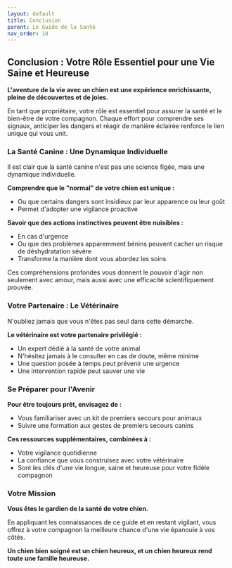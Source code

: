 ```yaml
---
layout: default
title: Conclusion
parent: Le Guide de la Santé
nav_order: 18
---
```


## **Conclusion : Votre Rôle Essentiel pour une Vie Saine et Heureuse**

**L'aventure de la vie avec un chien est une expérience enrichissante, pleine de découvertes et de joies.**

En tant que propriétaire, votre rôle est essentiel pour assurer la santé et le bien-être de votre compagnon. Chaque effort pour comprendre ses signaux, anticiper les dangers et réagir de manière éclairée renforce le lien unique qui vous unit.

### **La Santé Canine : Une Dynamique Individuelle**

Il est clair que la santé canine n'est pas une science figée, mais une dynamique individuelle.

**Comprendre que le "normal" de votre chien est unique :**
- Ou que certains dangers sont insidieux par leur apparence ou leur goût
- Permet d'adopter une vigilance proactive

**Savoir que des actions instinctives peuvent être nuisibles :**
- En cas d'urgence
- Ou que des problèmes apparemment bénins peuvent cacher un risque de déshydratation sévère
- Transforme la manière dont vous abordez les soins

Ces compréhensions profondes vous donnent le pouvoir d'agir non seulement avec amour, mais aussi avec une efficacité scientifiquement prouvée.

### **Votre Partenaire : Le Vétérinaire**

N'oubliez jamais que vous n'êtes pas seul dans cette démarche.

**Le vétérinaire est votre partenaire privilégié :**
- Un expert dédié à la santé de votre animal
- N'hésitez jamais à le consulter en cas de doute, même minime
- Une question posée à temps peut prévenir une urgence
- Une intervention rapide peut sauver une vie

### **Se Préparer pour l'Avenir**

**Pour être toujours prêt, envisagez de :**
- Vous familiariser avec un kit de premiers secours pour animaux
- Suivre une formation aux gestes de premiers secours canins

**Ces ressources supplémentaires, combinées à :**
- Votre vigilance quotidienne
- La confiance que vous construisez avec votre vétérinaire
- Sont les clés d'une vie longue, saine et heureuse pour votre fidèle compagnon

### **Votre Mission**

**Vous êtes le gardien de la santé de votre chien.**

En appliquant les connaissances de ce guide et en restant vigilant, vous offrez à votre compagnon la meilleure chance d'une vie épanouie à vos côtés.

**Un chien bien soigné est un chien heureux, et un chien heureux rend toute une famille heureuse.** 